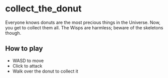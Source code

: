 # collect_the_donut

Everyone knows donuts are the most precious things in the Universe.
Now, you get to collect them all.
The Wisps are harmless; beware of the skeletons though.

## How to play

- WASD to move
- Click to attack
- Walk over the donut to collect it